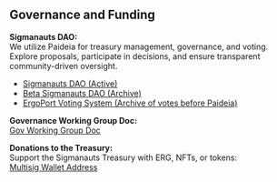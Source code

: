 ## Governance and Funding

**Sigmanauts DAO:**  
We utilize Paideia for treasury management, governance, and voting. Explore proposals, participate in decisions, and ensure transparent community-driven oversight.

- [Sigmanauts DAO (Active)](https://app.paideia.im/Sigmanauts)
- [Beta Sigmanauts DAO (Archive)](https://beta.paideia.im/Sigmanauts)
- [ErgoPort Voting System (Archive of votes before Paideia)](https://my.ergoport.dev/cgi-bin/ergo/archived_votes.pl?a=)

**Governance Working Group Doc:**  
[Gov Working Group Doc](https://docs.google.com/document/d/1v1AhGr7cRMk9uP-d9SUmUu9aDJ06rHfuiUKvghXFpa4/edit)

**Donations to the Treasury:**  
Support the Sigmanauts Treasury with ERG, NFTs, or tokens:  
[Multisig Wallet Address](https://ergo.aap.cornell.edu/en/addresses/2WB8dMUZpeBa2zSQ84o896Z356snjRkqSxyc263C6R4Vn4DuNcQPvwxw4VgTAbMcPdbre2CzBc189Cf18sJJnZTaLyi9wF1yh5n9oTfoLtRLHWixJNXhLp3zQFDLkaSdSBJgbvCJ8DtE53K3Bz7UHbrG4zJ4HwWihX7mJDDzwHoLwBvSsjgYrcZup6JxHizFnqtp6BziyRQaU7qkhRuw7trVcjscka4F1pBpNz1tQUEjCJDJUF7reWu5BRdbCkLBgZeTyazuGDpTHugToYgqCaFH3LWE9GVcbYgSgsE2BDDM8iWkuJ1cRThC4kjtqKy5X5kfeDvugW1eBH51Q1Wj9zSxCpMZ224CftWZ7NrXQDoYuo1HCBzTcs)